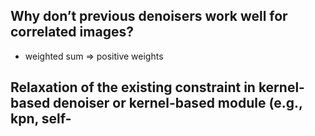 ## Why don’t previous denoisers work well for correlated images?
- weighted sum => positive weights 

## Relaxation of the existing constraint in kernel-based denoiser or kernel-based module (e.g., kpn, self-
